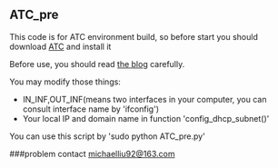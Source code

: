 ## ATC_pre

This code is for ATC environment build, so before start you should download [ATC](https://github.com/facebook/augmented-traffic-control) and install it

Before use, you should read [the blog](https://blog.csdn.net/liuxiaoheng1992/article/details/80423456) carefully.

You may modify those things:
* IN_INF,OUT_INF(means two interfaces in your computer, you can consult interface name by 'ifconfig')
* Your local IP and domain name in function 'config_dhcp_subnet()'

You can use this script by 'sudo python ATC_pre.py'

###problem contact
michaelliu92@163.com


